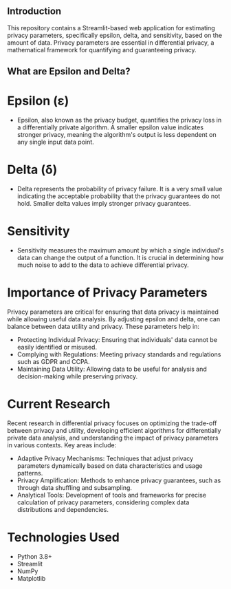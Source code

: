 ## Introduction
This repository contains a Streamlit-based web application for estimating privacy parameters, specifically epsilon, delta, and sensitivity, based on the amount of data. Privacy parameters are essential in differential privacy, a mathematical framework for quantifying and guaranteeing privacy.

## What are Epsilon and Delta?
# Epsilon (ε)
- Epsilon, also known as the privacy budget, quantifies the privacy loss in a differentially private algorithm. A smaller epsilon value indicates stronger privacy, meaning the algorithm's output is less dependent on any single input data point.

# Delta (δ)
- Delta represents the probability of privacy failure. It is a very small value indicating the acceptable probability that the privacy guarantees do not hold. Smaller delta values imply stronger privacy guarantees.

# Sensitivity
- Sensitivity measures the maximum amount by which a single individual's data can change the output of a function. It is crucial in determining how much noise to add to the data to achieve differential privacy.

# Importance of Privacy Parameters
Privacy parameters are critical for ensuring that data privacy is maintained while allowing useful data analysis. By adjusting epsilon and delta, one can balance between data utility and privacy. These parameters help in:
- Protecting Individual Privacy: Ensuring that individuals' data cannot be easily identified or misused.
- Complying with Regulations: Meeting privacy standards and regulations such as GDPR and CCPA.
- Maintaining Data Utility: Allowing data to be useful for analysis and decision-making while preserving privacy.

# Current Research
Recent research in differential privacy focuses on optimizing the trade-off between privacy and utility, developing efficient algorithms for differentially private data analysis, and understanding the impact of privacy parameters in various contexts. Key areas include:
- Adaptive Privacy Mechanisms: Techniques that adjust privacy parameters dynamically based on data characteristics and usage patterns.
- Privacy Amplification: Methods to enhance privacy guarantees, such as through data shuffling and subsampling.
- Analytical Tools: Development of tools and frameworks for precise calculation of privacy parameters, considering complex data distributions and dependencies.

# Technologies Used
- Python 3.8+
- Streamlit
- NumPy
- Matplotlib
